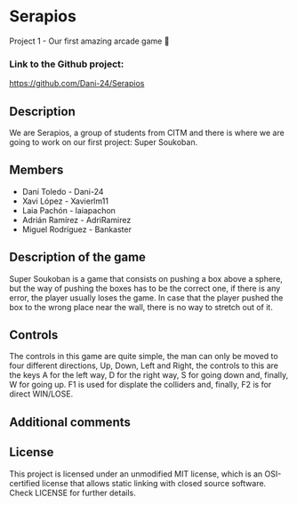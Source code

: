 # Serapios
Project 1 - Our first amazing arcade game 🦎


### Link to the Github project:
https://github.com/Dani-24/Serapios

## Description
<p> We are Serapios, a group of students from CITM and there is where we are going to work on our first project: Super Soukoban.

## Members

* Dani Toledo - Dani-24
* Xavi López - Xavierlm11
* Laia Pachón - laiapachon
* Adrián Ramírez - AdriRamirez
* Miguel Rodríguez - Bankaster

## Description of the game
Super Soukoban is a game that consists on pushing a box above a sphere, but the way of pushing the boxes has to be the correct one, if there is any error, the player usually loses the game. In case that the player pushed the box to the wrong place near the wall, there is no way to stretch out of it. 


## Controls
The controls in this game are quite simple, the man can only be moved to four different directions, Up, Down, Left and Right, the controls to this are the keys A for the left way, D for the right way, S for going down and, finally, W for going up. F1 is used for displate the colliders and, finally, F2 is for direct WIN/LOSE.

## Additional comments


## License
This project is licensed under an unmodified MIT license, which is an OSI-certified license that allows static linking with closed source software. Check LICENSE for further details.
